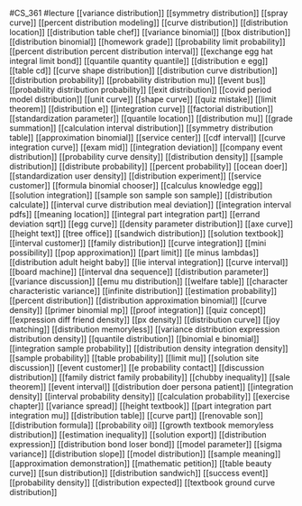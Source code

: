 #CS_361
#lecture
[[variance distribution]]
[[symmetry distribution]]
[[spray curve]]
[[percent distribution modeling]]
[[curve distribution]]
[[distribution location]]
[[distribution table chef]]
[[variance binomial]]
[[box distribution]]
[[distribution binomial]]
[[homework grade]]
[[probability limit probability]]
[[percent distribution percent distribution interval]]
[[exchange egg hat integral limit bond]]
[[quantile quantity quantile]]
[[distribution e egg]]
[[table cd]]
[[curve shape distribution]]
[[distribution curve distribution]]
[[distribution probability]]
[[probability distribution mu]]
[[event bus]]
[[probability distribution probability]]
[[exit distribution]]
[[covid period model distribution]]
[[unit curve]]
[[shape curve]]
[[quiz mistake]]
[[limit theorem]]
[[distribution e]]
[[integration curve]]
[[factorial distribution]]
[[standardization parameter]]
[[quantile location]]
[[distribution mu]]
[[grade summation]]
[[calculation interval distribution]]
[[symmetry distribution table]]
[[approximation binomial]]
[[service center]]
[[cdf interval]]
[[curve integration curve]]
[[exam mid]]
[[integration deviation]]
[[company event distribution]]
[[probability curve density]]
[[distribution density]]
[[sample distribution]]
[[distribute probability]]
[[percent probability]]
[[ocean doer]]
[[standardization user density]]
[[distribution experiment]]
[[service customer]]
[[formula binomial chooser]]
[[calculus knowledge egg]]
[[solution integration]]
[[sample son sample son sample]]
[[distribution calculate]]
[[interval curve distribution meal deviation]]
[[integration interval pdfs]]
[[meaning location]]
[[integral part integration part]]
[[errand deviation sqrt]]
[[egg curve]]
[[density parameter distribution]]
[[axe curve]]
[[height text]]
[[tree office]]
[[sandwich distribution]]
[[solution textbook]]
[[interval customer]]
[[family distribution]]
[[curve integration]]
[[mini possibility]]
[[pop approximation]]
[[part limit]]
[[e minus lambdas]]
[[distribution adult height baby]]
[[lie interval integration]]
[[curve interval]]
[[board machine]]
[[interval dna sequence]]
[[distribution parameter]]
[[variance discussion]]
[[emu mu distribution]]
[[welfare table]]
[[character characteristic variance]]
[[infinite distribution]]
[[estimation probability]]
[[percent distribution]]
[[distribution approximation binomial]]
[[curve density]]
[[primer binomial mp]]
[[proof integration]]
[[quiz concept]]
[[expression diff friend density]]
[[px density]]
[[distribution curve]]
[[joy matching]]
[[distribution memoryless]]
[[variance distribution expression distribution density]]
[[quantile distribution]]
[[binomial e binomial]]
[[integration sample probability]]
[[distribution density integration density]]
[[sample probability]]
[[table probability]]
[[limit mu]]
[[solution site discussion]]
[[event customer]]
[[e probability contact]]
[[discussion distribution]]
[[family district family probability]]
[[chubby inequality]]
[[sale theorem]]
[[event interval]]
[[distribution doer persona patient]]
[[integration density]]
[[interval probability density]]
[[calculation probability]]
[[exercise chapter]]
[[variance spread]]
[[height textbook]]
[[part integration part integration mu]]
[[distribution table]]
[[curve part]]
[[renovable son]]
[[distribution formula]]
[[probability oil]]
[[growth textbook memoryless distribution]]
[[estimation inequality]]
[[solution export]]
[[distribution expression]]
[[distribution bond loser bond]]
[[model parameter]]
[[sigma variance]]
[[distribution slope]]
[[model distribution]]
[[sample meaning]]
[[approximation demonstration]]
[[mathematic petition]]
[[table beauty curve]]
[[sun distribution]]
[[distribution sandwich]]
[[success event]]
[[probability density]]
[[distribution expected]]
[[textbook ground curve distribution]]
